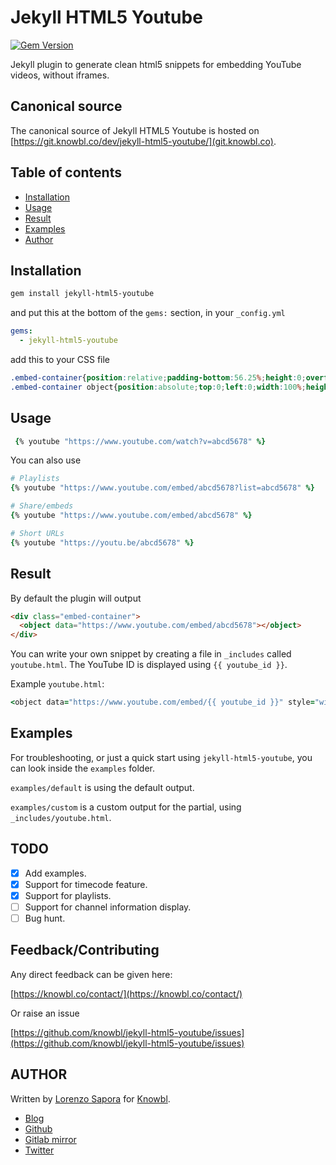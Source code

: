 # Jekyll HTML5 Youtube

[![Gem Version](https://badge.fury.io/rb/jekyll-html5-youtube.svg)](https://badge.fury.io/rb/jekyll-html5-youtube)

Jekyll plugin to generate clean html5 snippets for embedding YouTube videos, without iframes.

## Canonical source

The canonical source of Jekyll HTML5 Youtube is hosted on [https://git.knowbl.co/dev/jekyll-html5-youtube/](git.knowbl.co).

## Table of contents

  * [Installation](#installation)
  * [Usage](#usage)
  * [Result](#result)
  * [Examples](#examples)
  * [Author](#author)

## Installation

```bash
gem install jekyll-html5-youtube
```

and put this at the bottom of the ``gems:`` section, in your ``_config.yml`` 

```yaml
gems:
  - jekyll-html5-youtube
```

add this to your CSS file

```css
.embed-container{position:relative;padding-bottom:56.25%;height:0;overflow:hidden;max-width:100%}
.embed-container object{position:absolute;top:0;left:0;width:100%;height:100%}
```

## Usage

```ruby
 {% youtube "https://www.youtube.com/watch?v=abcd5678" %}
```

You can also use

```ruby
# Playlists
{% youtube "https://www.youtube.com/embed/abcd5678?list=abcd5678" %}

# Share/embeds
{% youtube "https://www.youtube.com/embed/abcd5678" %}

# Short URLs
{% youtube "https://youtu.be/abcd5678" %}
```

## Result

By default the plugin will output

```html
<div class="embed-container">
  <object data="https://www.youtube.com/embed/abcd5678"></object>
</div>
```

You can write your own snippet by creating a file in ``_includes`` called ``youtube.html``. The YouTube ID is displayed using ``{{ youtube_id }}``.

Example ``youtube.html``:

```ruby
<object data="https://www.youtube.com/embed/{{ youtube_id }}" style="width:100%;height:100vh"></object>
```

## Examples

For troubleshooting, or just a quick start using ``jekyll-html5-youtube``, you can look inside the ``examples`` folder.

``examples/default`` is using the default output.

``examples/custom`` is a custom output for the partial, using ``_includes/youtube.html``. 

## TODO

- [x] Add examples.
- [x] Support for timecode feature.
- [x] Support for playlists.
- [ ] Support for channel information display.
- [ ] Bug hunt.

## Feedback/Contributing

Any direct feedback can be given here:

[https://knowbl.co/contact/](https://knowbl.co/contact/)

Or raise an issue

[https://github.com/knowbl/jekyll-html5-youtube/issues](https://github.com/knowbl/jekyll-html5-youtube/issues)

## AUTHOR

Written by [Lorenzo Sapora](https://sush.us) for [Knowbl](https://knowbl.co).

- [Blog](https://sush.us/)
- [Github](https://github.com/lorenzosapora/)
- [Gitlab mirror](https://git.knowbl.co/public)
- [Twitter](https://twitter.com/lorenzosapora)